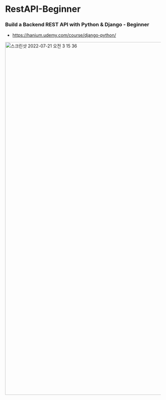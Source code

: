 # RestAPI-Beginner
### Build a Backend REST API with Python &amp; Django - Beginner
- https://hanium.udemy.com/course/django-python/
<img width="1143" alt="스크린샷 2022-07-21 오전 3 15 36" src="https://user-images.githubusercontent.com/102134838/180055168-327de5f9-d660-4626-bdcf-0bcca9ef8268.png">
